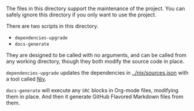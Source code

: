 The files in this directory support the maintenance of the project. You can safely ignore this directory if you only want to use the project.

There are two scripts in this directory.

-   `dependencies-upgrade`
-   `docs-generate`

They are designed to be called with no arguments, and can be called from any working directory, though they both modify the source code in place.

`dependencies-upgrade` updates the dependencies in [../nix/sources.json](../nix/sources.json) with a tool called [Niv](https://github.com/nmattia/niv).

`docs-generate` will execute any `SRC` blocks in Org-mode files, modifying them in place. And then it generate GitHub Flavored Markdown files from them.
